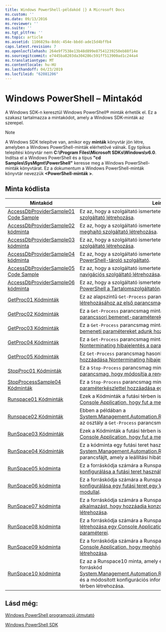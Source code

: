 ```yaml
---
title: Windows PowerShell-példakód |} A Microsoft Docs
ms.custom: ''
ms.date: 09/13/2016
ms.reviewer: ''
ms.suite: ''
ms.tgt_pltfrm: ''
ms.topic: article
ms.assetid: 1106829a-8ddc-454e-bbdd-ade15d4bffb4
caps.latest.revision: 7
ms.openlocfilehash: 264e9f7538e13b48d899e87541239250eb88f14e
ms.sourcegitcommit: e7445ba8203da304286c591ff513900ad1c244a4
ms.translationtype: MT
ms.contentlocale: hu-HU
ms.lasthandoff: 04/23/2019
ms.locfileid: "62081206"
---
```

# <a name="windows-powershell-sample-code"></a>Windows PowerShell – Mintakód

A Windows SDK-n keresztül Windows PowerShell® minták érhetők el. Ez a szakasz tartalmazza a mintakódot, amely a Windows SDK-minták az szerepel.

> [!NOTE]
> A Windows SDK telepítve van, amikor egy **minták** könyvtár jön létre, amelyben a Windows PowerShell-minták elérhetővé válnak. Egy tipikus telepítési könyvtár nem **C:\Program Files\Microsoft SDKs\Windows\v6.0**. Indítsa el a Windows PowerShell és a típus **"cd Samples\SysMgmt\PowerShell"** keresse meg a Windows PowerShell-minták könyvtárat. Ez a dokumentum a Windows PowerShell-minták könyvtár nevezzük  **\<PowerShell-minták >**.

## <a name="sample-code-listing"></a>Minta kódlista

|Mintakód|Leírás|
|-----------------|-----------------|
|[AccessDbProviderSample01 Code Sample](./accessdbprovidersample01-code-sample.md)|Ez az, hogy a szolgáltató ismertetett [alapvető Windows PowerShell-szolgáltató létrehozása](./creating-a-basic-windows-powershell-provider.md).|
|[AccessDbProviderSample02 kódminta](./accessdbprovidersample02-code-sample.md)|Ez az, hogy a szolgáltató ismertetett [egy Windows PowerShell-meghajtó szolgáltató létrehozása](./creating-a-windows-powershell-drive-provider.md).|
|[AccessDbProviderSample03 kódminta](./accessdbprovidersample03-code-sample.md)|Ez az, hogy a szolgáltató ismertetett [egy Windows PowerShell elem szolgáltató létrehozása](./creating-a-windows-powershell-item-provider.md).|
|[AccessDbProviderSample04 kódminta](./accessdbprovidersample04-code-sample.md)|Ez az, hogy a szolgáltató ismertetett [létrehozása a Windows PowerShell-tároló szolgáltató](./creating-a-windows-powershell-container-provider.md).|
|[AccessDbProviderSample05 Code Sample](./accessdbprovidersample05-code-sample.md)|Ez az, hogy a szolgáltató ismertetett [egy Windows PowerShell navigációs szolgáltató létrehozása](./creating-a-windows-powershell-navigation-provider.md).|
|[AccessDbProviderSample06 kódminta](./accessdbprovidersample06-code-sample.md)|Ez az, hogy a szolgáltató ismertetett [létrehozása a Windows PowerShell a Tartalomszolgáltatón](./creating-a-windows-powershell-content-provider.md).|
|[GetProc01 Kódminták](./getproc01-code-samples.md)|Ez az alapszintű `Get-Process` parancsmag minta ismertetett [létrehozásához az első parancsmag](../cmdlet/creating-a-cmdlet-without-parameters.md).|
|[GetProc02 Kódminták](./getproc02-code-samples.md)|Ez a `Get-Process` parancsmag minta ismertetett [a folyamat parancssori bemenet-paramétereket adunk hozzá](../cmdlet/adding-parameters-that-process-command-line-input.md).|
|[GetProc03 Kódminták](./getproc03-code-samples.md)|Ez a `Get-Process` parancsmag minta ismertetett [a folyamat folyamat bemeneti paramétereket adunk hozzá](../cmdlet/adding-parameters-that-process-pipeline-input.md).|
|[GetProc04 Kódminták](./getproc04-code-samples.md)|Ez a `Get-Process` parancsmag minta ismertetett [hozzáadása Nonterminating hibajelentés a parancsmaghoz](../cmdlet/adding-non-terminating-error-reporting-to-your-cmdlet.md).|
|[GetProc05 Kódminták](./getproc05-code-samples.md)|Ez `Get-Process` parancsmag hasonlít a parancsmag ismertetett [hozzáadása Nonterminating hibajelentés a parancsmaghoz](../cmdlet/adding-non-terminating-error-reporting-to-your-cmdlet.md).|
|[StopProc01 Kódminták](./stopproc01-code-samples.md)|Ez a `Stop-Process` parancsmag minta ismertetett [létrehozása egy parancsmag, hogy módosítja a rendszer](../cmdlet/creating-a-cmdlet-that-modifies-the-system.md).|
|[StopProcessSample04 Kódminták](./stopprocesssample04-code-samples.md)|Ez a `Stop-Process` parancsmag minta ismertetett [paraméterkészlettel hozzáadása egy parancsmag](../cmdlet/adding-parameter-sets-to-a-cmdlet.md).|
|[Runspace01 Kódminták](./runspace01-code-samples.md)|Ezek a Kódminták a futási térben ismertetett [létrehozása egy Console Application, hogy fut a megadott parancs](http://msdn.microsoft.com/en-us/793a6570-a072-4799-840b-172f28ce620e).|
|[Runspace02 Kódminták](./runspace02-code-samples.md)|Ebben a példában a [System.Management.Automation.Runspaceinvoke](/dotnet/api/System.Management.Automation.RunspaceInvoke) végrehajtásához az osztály a `Get-Process` parancsmag szinkron módon történik.|
|[RunSpace03 Kódminták](./runspace03-code-samples.md)|Ezek a Kódminták a futási térben ismertetett [létrehozása egy Console Application, hogy fut a megadott parancsfájl](http://msdn.microsoft.com/en-us/a93e6006-36db-4bcc-b9da-c5bebf4ffd68).|
|[RunSpace04 Kódminták](./runspace04-code-samples.md)|Ez a kódminta egy futási teret használ, az a [System.Management.Automation.Runspaceinvoke](/dotnet/api/System.Management.Automation.RunspaceInvoke) osztály egy parancsfájlt, amely a leállítási hibát generál végrehajtásához.|
|[RunSpace05 kódminta](./runspace05-code-sample.md)|Ez a forráskódja számára a Runspace05 minta ismertetett [konfigurálása a futási teret használ RunspaceConfiguration](http://msdn.microsoft.com/en-us/42681d19-2d05-4975-befd-afb1990e79b2).|
|[RunSpace06 kódminta](./runspace06-code-sample.md)|Ez a forráskódja számára a Runspace06 minta ismertetett [konfigurálása egy futási teret egy Windows PowerShell beépülő modullal](http://msdn.microsoft.com/en-us/a7289ee8-9732-49ee-91c7-d533e9538b83).|
|[RunSpace07 kódminta](./runspace07-code-sample.md)|Ez a forráskódja számára a Runspace07 minta ismertetett [egy alkalmazást, hogy hozzáadja konzolparancsok egy folyamat létrehozása](http://msdn.microsoft.com/en-us/01eb7808-e97b-4905-80be-9e2fa38c262e).|
|[RunSpace08 kódminta](./runspace08-code-sample.md)|Ez a forráskódja számára a Runspace08 minta ismertetett [létrehozása egy Console Application, hogy hozzáadja a parancs paraméterei](http://msdn.microsoft.com/en-us/848b2b46-60f1-4a86-b448-cfc7c0cccfba).|
|[RunSpace09 kódminta](./runspace09-code-sample.md)|Ez a forráskódja számára a Runspace09 minta ismertetett [egy Console Application, hogy meghívja a folyamat aszinkron módon létrehozása](http://msdn.microsoft.com/en-us/198c1c94-2a06-457e-93ce-c0d910618e47).|
|[RunSpace10 kódminta](./runspace10-code-sample.md)|Ez az a Runspace10 minta, amely egy parancsmag hozzáadja a forráskód [System.Management.Automation.Runspaces.Runspaceconfiguration](/dotnet/api/System.Management.Automation.Runspaces.RunspaceConfiguration) és a módosított konfigurációs információk segítségével a futási térben létrehozása.|

## <a name="see-also"></a>Lásd még:

[Windows PowerShell programozói útmutató](./windows-powershell-programmer-s-guide.md)

[Windows PowerShell SDK](../windows-powershell-reference.md)